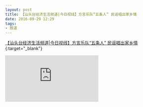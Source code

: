 ```yaml
---
layout: post
title: 【汕头台经济生活频道|今日视线】方言乐队“五条人” 民谣唱出家乡情
date: 2016-09-29 12:29
tags:
- 报道
---
```


[【汕头台经济生活频道\|今日视线】方言乐队“五条人” 民谣唱出家乡情](https://v.youku.com/v_show/id_XMTc0MjczNzI3Mg==){:target="_blank"}

<div class="iframe-container">
<iframe class="responsive-iframe" src='https://player.youku.com/embed/XMTc0MjczNzI3Mg==' frameborder="no" allowfullscreen="true"></iframe>
</div>
